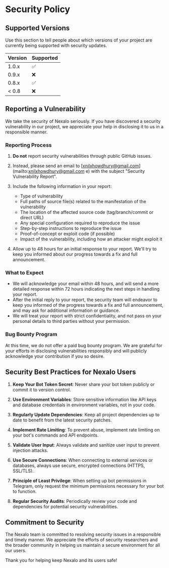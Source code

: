 # Security Policy

## Supported Versions

Use this section to tell people about which versions of your project are currently being supported with security updates.

| Version | Supported          |
| ------- | ------------------ |
| 1.0.x   | :white_check_mark: |
| 0.9.x   | :x:                |
| 0.8.x   | :white_check_mark: |
| < 0.8   | :x:                |

## Reporting a Vulnerability

We take the security of Nexalo seriously. If you have discovered a security vulnerability in our project, we appreciate your help in disclosing it to us in a responsible manner.

### Reporting Process

1. **Do not** report security vulnerabilities through public GitHub issues.

2. Instead, please send an email to [xnilxhowdhury@gmail.com](mailto:xnilxhowdhury@gmail.com e) with the subject "Security Vulnerability Report".

3. Include the following information in your report:
   - Type of vulnerability
   - Full paths of source file(s) related to the manifestation of the vulnerability
   - The location of the affected source code (tag/branch/commit or direct URL)
   - Any special configuration required to reproduce the issue
   - Step-by-step instructions to reproduce the issue
   - Proof-of-concept or exploit code (if possible)
   - Impact of the vulnerability, including how an attacker might exploit it

4. Allow up to 48 hours for an initial response to your report. We'll try to keep you informed about our progress towards a fix and full announcement.

### What to Expect

- We will acknowledge your email within 48 hours, and will send a more detailed response within 72 hours indicating the next steps in handling your report.
- After the initial reply to your report, the security team will endeavor to keep you informed of the progress towards a fix and full announcement, and may ask for additional information or guidance.
- We will treat your report with strict confidentiality, and not pass on your personal details to third parties without your permission.

### Bug Bounty Program

At this time, we do not offer a paid bug bounty program. We are grateful for your efforts in disclosing vulnerabilities responsibly and will publicly acknowledge your contribution if you so desire.

## Security Best Practices for Nexalo Users

1. **Keep Your Bot Token Secret**: Never share your bot token publicly or commit it to version control.

2. **Use Environment Variables**: Store sensitive information like API keys and database credentials in environment variables, not in your code.

3. **Regularly Update Dependencies**: Keep all project dependencies up to date to benefit from the latest security patches.

4. **Implement Rate Limiting**: To prevent abuse, implement rate limiting on your bot's commands and API endpoints.

5. **Validate User Input**: Always validate and sanitize user input to prevent injection attacks.

6. **Use Secure Connections**: When connecting to external services or databases, always use secure, encrypted connections (HTTPS, SSL/TLS).

7. **Principle of Least Privilege**: When setting up bot permissions in Telegram, only request the minimum permissions necessary for your bot to function.

8. **Regular Security Audits**: Periodically review your code and dependencies for potential security vulnerabilities.

## Commitment to Security

The Nexalo team is committed to resolving security issues in a responsible and timely manner. We appreciate the efforts of security researchers and the broader community in helping us maintain a secure environment for all our users.

Thank you for helping keep Nexalo and its users safe!

